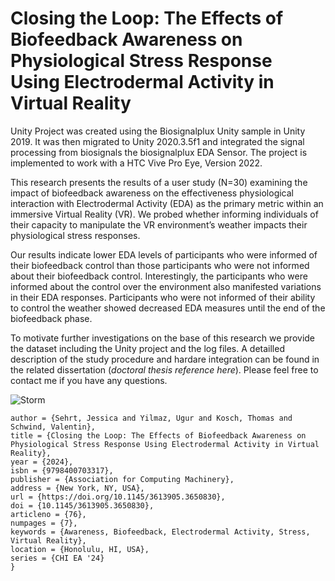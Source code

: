 # Closing the Loop: The Effects of Biofeedback Awareness on Physiological Stress Response Using Electrodermal Activity in Virtual Reality

Unity Project was created using the Biosignalplux Unity sample in Unity 2019.
It was then migrated to Unity 2020.3.5f1 and integrated the signal processing from biosignals the biosignalplux EDA Sensor.
The project is implemented to work with a HTC Vive Pro Eye, Version 2022.

This research presents the results of a user study (N=30) examining the impact of biofeedback awareness on the effectiveness physiological interaction with Electrodermal Activity (EDA) as the primary metric within an immersive Virtual Reality (VR). 
We probed whether informing individuals of their capacity to manipulate the VR environment’s weather impacts their physiological stress responses. 

Our results indicate lower EDA levels of participants who were informed of their biofeedback control than those participants who were not informed about their biofeedback control. Interestingly, the participants who were informed about the control over the environment also manifested variations in their EDA responses. Participants who were not informed of their ability to control the weather showed decreased EDA measures until the end of the biofeedback phase. 

To motivate further investigations on the base of this research we provide the dataset including the Unity project and the log files. A detailled description of the study procedure and hardare integration can be found in the related dissertation (*doctoral thesis reference here*). Please feel free to contact me if you have any questions.

![Storm](https://github.com/user-attachments/assets/7e5f4a55-871a-4fb1-bd44-e6de122119d2)

```@inproceedings{10.1145/3613905.3650830,
author = {Sehrt, Jessica and Yilmaz, Ugur and Kosch, Thomas and Schwind, Valentin},
title = {Closing the Loop: The Effects of Biofeedback Awareness on Physiological Stress Response Using Electrodermal Activity in Virtual Reality},
year = {2024},
isbn = {9798400703317},
publisher = {Association for Computing Machinery},
address = {New York, NY, USA},
url = {https://doi.org/10.1145/3613905.3650830},
doi = {10.1145/3613905.3650830},
articleno = {76},
numpages = {7},
keywords = {Awareness, Biofeedback, Electrodermal Activity, Stress, Virtual Reality},
location = {Honolulu, HI, USA},
series = {CHI EA '24}
}
